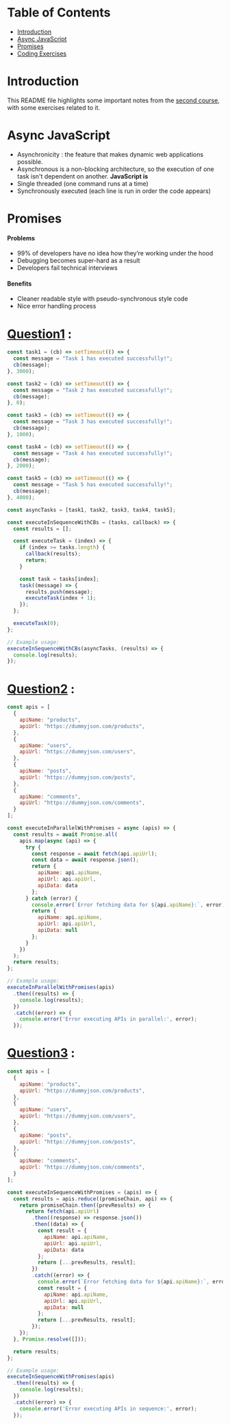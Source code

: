  **Table of Contents**
=====================
* [Introduction](#Introduction)
* [Async JavaScript](#Async-JavaScript)
* [Promises](#Promises)
* [Coding Exercises](#Coding-Exercises)

# Introduction
This README file highlights some important notes from the [second course](https://frontendmasters.com/courses/javascript-hard-parts-v2/), with some exercises related to it.

# Async JavaScript
- Asynchronicity : the feature that makes dynamic web applications possible.
- Asynchronous is a non-blocking architecture, so the execution of one task isn't dependent on another.
**JavaScript is**
- Single threaded (one command runs at a time)
- Synchronously executed (each line is run in order the code appears)
  

# Promises

#### Problems
- 99% of developers have no idea how they’re working under the hood
- Debugging becomes super-hard as a result
- Developers fail technical interviews
#### Benefits
- Cleaner readable style with pseudo-synchronous style code
- Nice error handling process

# [Question1](https://github.com/orjwan-alrajaby/gsg-expressjs-backend-training-2023/blob/main/learning-sprint-1/week2-day3-tasks/tasks.md) :

```javascript
const task1 = (cb) => setTimeout(() => {
  const message = "Task 1 has executed successfully!";
  cb(message);
}, 3000);

const task2 = (cb) => setTimeout(() => {
  const message = "Task 2 has executed successfully!";
  cb(message);
}, 0);

const task3 = (cb) => setTimeout(() => {
  const message = "Task 3 has executed successfully!";
  cb(message);
}, 1000);

const task4 = (cb) => setTimeout(() => {
  const message = "Task 4 has executed successfully!";
  cb(message);
}, 2000);

const task5 = (cb) => setTimeout(() => {
  const message = "Task 5 has executed successfully!";
  cb(message);
}, 4000);

const asyncTasks = [task1, task2, task3, task4, task5];

const executeInSequenceWithCBs = (tasks, callback) => {
  const results = [];

  const executeTask = (index) => {
    if (index >= tasks.length) {
      callback(results);
      return;
    }

    const task = tasks[index];
    task((message) => {
      results.push(message);
      executeTask(index + 1);
    });
  };

  executeTask(0);
};

// Example usage:
executeInSequenceWithCBs(asyncTasks, (results) => {
  console.log(results);
});

```
# [Question2](https://github.com/orjwan-alrajaby/gsg-expressjs-backend-training-2023/blob/main/learning-sprint-1/week2-day3-tasks/tasks.md) :

```javascript
const apis = [
  {
    apiName: "products", 
    apiUrl: "https://dummyjson.com/products",
  }, 
  {
    apiName: "users", 
    apiUrl: "https://dummyjson.com/users",
  }, 
  {
    apiName: "posts", 
    apiUrl: "https://dummyjson.com/posts",
  }, 
  {
    apiName: "comments", 
    apiUrl: "https://dummyjson.com/comments",
  }
];

const executeInParallelWithPromises = async (apis) => {
  const results = await Promise.all(
    apis.map(async (api) => {
      try {
        const response = await fetch(api.apiUrl);
        const data = await response.json();
        return {
          apiName: api.apiName,
          apiUrl: api.apiUrl,
          apiData: data
        };
      } catch (error) {
        console.error(`Error fetching data for ${api.apiName}:`, error);
        return {
          apiName: api.apiName,
          apiUrl: api.apiUrl,
          apiData: null
        };
      }
    })
  );
  return results;
};

// Example usage:
executeInParallelWithPromises(apis)
  .then((results) => {
    console.log(results);
  })
  .catch((error) => {
    console.error('Error executing APIs in parallel:', error);
  });
```

# [Question3](https://github.com/orjwan-alrajaby/gsg-expressjs-backend-training-2023/blob/main/learning-sprint-1/week2-day3-tasks/tasks.md) :

```javascript
const apis = [
  {
    apiName: "products", 
    apiUrl: "https://dummyjson.com/products",
  }, 
  {
    apiName: "users", 
    apiUrl: "https://dummyjson.com/users",
  }, 
  {
    apiName: "posts", 
    apiUrl: "https://dummyjson.com/posts",
  }, 
  {
    apiName: "comments", 
    apiUrl: "https://dummyjson.com/comments",
  }
];

const executeInSequenceWithPromises = (apis) => {
  const results = apis.reduce((promiseChain, api) => {
    return promiseChain.then((prevResults) => {
      return fetch(api.apiUrl)
        .then((response) => response.json())
        .then((data) => {
          const result = {
            apiName: api.apiName,
            apiUrl: api.apiUrl,
            apiData: data
          };
          return [...prevResults, result];
        })
        .catch((error) => {
          console.error(`Error fetching data for ${api.apiName}:`, error);
          const result = {
            apiName: api.apiName,
            apiUrl: api.apiUrl,
            apiData: null
          };
          return [...prevResults, result];
        });
    });
  }, Promise.resolve([]));

  return results;
};

// Example usage:
executeInSequenceWithPromises(apis)
  .then((results) => {
    console.log(results);
  })
  .catch((error) => {
    console.error('Error executing APIs in sequence:', error);
  });
```
